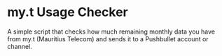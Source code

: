 # my.t Usage Checker

A simple script that checks how much remaining monthly data you have from my.t (Mauritius Telecom) and sends it to a Pushbullet account or channel.



